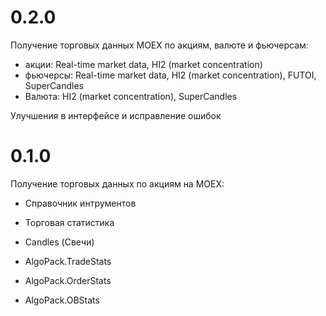 # 0.2.0
Получение торговых данных MOEX по акциям, валюте и фьючерсам:
- акции: Real-time market data, HI2 (market concentration)
- фьючерсы: Real-time market data, HI2 (market concentration), FUTOI, SuperCandles
- Валюта: HI2 (market concentration), SuperCandles

Улучшения в интерфейсе и исправление ошибок


# 0.1.0 
Получение торговых данных по акциям на MOEX:
- Справочник интрументов
- Торговая статистика
- Candles (Свечи)

- AlgoPack.TradeStats
- AlgoPack.OrderStats
- AlgoPack.OBStats
